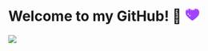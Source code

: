 # Welcome to my GitHub! 👾 <img src="https://raw.githubusercontent.com/Tess314/Tess314/master/heart.gif" width="30px">


<img align="center" src="https://github-readme-stats.vercel.app/api/top-langs/?username=Tess314&theme=highcontrast&layout=compact&title_color=8A2BE2" />
